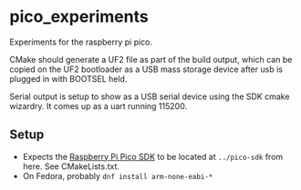 # pico_experiments

Experiments for the raspberry pi pico.

CMake should generate a UF2 file as part of the build output, which can be
copied on the UF2 bootloader as a USB mass storage device after usb is plugged
in with BOOTSEL held.

Serial output is setup to show as a USB serial device using the SDK cmake
wizardry.  It comes up as a uart running 115200.

## Setup

* Expects the [Raspberry Pi Pico SDK](https://github.com/raspberrypi/pico-sdk)
  to be located at `../pico-sdk` from here.  See CMakeLists.txt.
* On Fedora, probably `dnf install arm-none-eabi-*`
